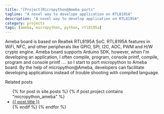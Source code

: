 ```yaml
---
title: "[Project]Micropython@Ameba ports"
tagline: "A novel way to develope application on RTL8195A"
description: "A novel way to develop application on RTL8195A"
category: projects
tags: [ameba, micropython, python, rtl8195a]
---
```


Ameba board is based on Realtek RTL8195A SoC. RTL8195A features in WiFi, NFC, and other peripherals like GPIO, SPI, I2C, ADC, PWM and H/W crypto engine. Ameba board supports Arduino SDK, however, when I'm developing an application, I often compile, program, console printf, compile, program and console printf .... so I start to port micropython to Ameba board. By the help of micropython@Ameba, developers can facilitate developing applications instead of trouble shooting with compiled language.

<!--more-->

Related posts

<ul>
    {% for post in site.posts %}
        {% if post.project contains "micropython_ameba" %}
            <li>
                <a href="{{ post.url }}">{{ post.title }}</a>
            </li>
        {% endif %}
    {% endfor %}
</ul>
